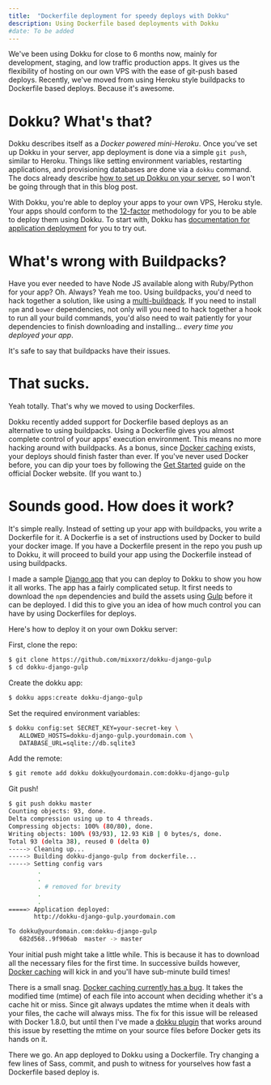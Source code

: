 ```yaml
---
title:  "Dockerfile deployment for speedy deploys with Dokku"
description: Using Dockerfile based deployments with Dokku
#date: To be added
---
```


We've been using Dokku for close to 6 months now, mainly for development, staging, and low traffic production apps. It gives us the flexibility of hosting on our own VPS with the ease of git-push based deploys. Recently, we've moved from using Heroku style buildpacks to Dockerfile based deploys. Because it's awesome.

# Dokku? What's that?

Dokku describes itself as a *Docker powered mini-Heroku*. Once you've set up Dokku in your server, app deployment is done via a simple `git push`, similar to Heroku. Things like setting environment variables, restarting applications, and provisioning databases are done via a `dokku` command. The docs already describe [how to set up Dokku on your server], so I won't be going through that in this blog post.

With Dokku, you're able to deploy your apps to your own VPS, Heroku style. Your apps should conform to the [12-factor] methodology for you to be able to deploy them using Dokku. To start with, Dokku has [documentation for application deployment] for you to try out.

# What's wrong with Buildpacks?

Have you ever needed to have Node JS available along with Ruby/Python for your app? Oh. Always? Yeah me too. Using buildpacks, you'd need to hack together a solution, like using a [multi-buildpack]. If you need to install `npm` and `bower` dependencies, not only will you need to hack together a hook to run all your build commands, you'd also need to wait patiently for your dependencies to finish downloading and installing... *every time you deployed your app*.

It's safe to say that buildpacks have their issues.

# That sucks.

Yeah totally. That's why we moved to using Dockerfiles.

Dokku recently added support for Dockerfile based deploys as an alternative to using buildpacks. Using a Dockerfile gives you almost complete control of your apps' execution environment. This means no more hacking around with buildpacks. As a bonus, since [Docker caching] exists, your deploys should finish faster than ever. If you've never used Docker before, you can dip your toes by following the [Get Started] guide on the official Docker website. (If you want to.)

# Sounds good. How does it work?

It's simple really. Instead of setting up your app with buildpacks, you write a Dockerfile for it. A Dockerfie is a set of instructions used by Docker to build your docker image. If you have a Dockerfile present in the repo you push up to Dokku, it will proceed to build your app using the Dockerfile instead of using buildpacks.

I made a sample [Django app] that you can deploy to Dokku to show you how it all works. The app has a fairly complicated setup. It first needs to download the `npm` dependencies and build the assets using [Gulp] before it can be deployed. I did this to give you an idea of how much control you can have by using Dockerfiles for deploys.

Here's how to deploy it on your own Dokku server:

First, clone the repo:

```bash
$ git clone https://github.com/mixxorz/dokku-django-gulp
$ cd dokku-django-gulp
```

Create the dokku app:

```bash
$ dokku apps:create dokku-django-gulp
```

Set the required environment variables:

```bash
$ dokku config:set SECRET_KEY=your-secret-key \
   ALLOWED_HOSTS=dokku-django-gulp.yourdomain.com \
   DATABASE_URL=sqlite://db.sqlite3
```

Add the remote:

```bash
$ git remote add dokku dokku@yourdomain.com:dokku-django-gulp
```

Git push!

```bash
$ git push dokku master
Counting objects: 93, done.
Delta compression using up to 4 threads.
Compressing objects: 100% (80/80), done.
Writing objects: 100% (93/93), 12.93 KiB | 0 bytes/s, done.
Total 93 (delta 38), reused 0 (delta 0)
-----> Cleaning up...
-----> Building dokku-django-gulp from dockerfile...
-----> Setting config vars
        .
        .
        . # removed for brevity
        .
        .
=====> Application deployed:
       http://dokku-django-gulp.yourdomain.com

To dokku@yourdomain.com:dokku-django-gulp
   682d568..9f906ab  master -> master
```

Your initial push might take a little while. This is because it has to download all the necessary files for the first time. In successive builds however, [Docker caching] will kick in and you'll have sub-minute build times!

There is a small snag. [Docker caching currently has a bug]. It takes the modified time (mtime) of each file into account when deciding whether it's a cache hit or miss. Since git always updates the mtime when it deals with your files, the cache will always miss. The fix for this issue will be released with Docker 1.8.0, but until then I've made a [dokku plugin] that works around this issue by resetting the mtime on your source files before Docker gets its hands on it.

There we go. An app deployed to Dokku using a Dockerfile. Try changing a few lines of Sass, commit, and push to witness for yourselves how fast a Dockerfile based deploy is.


[how to set up Dokku on your server]:http://progrium.viewdocs.io/dokku/installation/
[12-factor]:http://12factor.net/
[documentation for application deployment]:http://progrium.viewdocs.io/dokku/application-deployment
[multi-buildpack]:https://github.com/ddollar/heroku-buildpack-multi
[Docker caching]:http://thenewstack.io/understanding-the-docker-cache-for-faster-builds/
[Get Started]:https://docs.docker.com/mac/started/
[Django app]:https://github.com/mixxorz/dokku-django-gulp
[Gulp]:http://gulpjs.com/
[Docker caching currently has a bug]:https://github.com/docker/docker/pull/12031
[dokku plugin]:https://github.com/mixxorz/dokku-docker-reset-mtime
